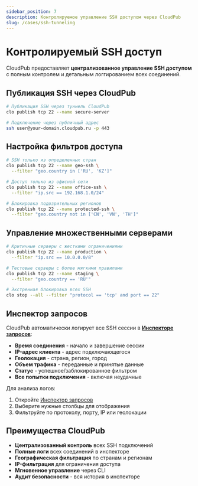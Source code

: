 ```yaml
---
sidebar_position: 7
description: Контролируемое управление SSH доступом через CloudPub
slug: /cases/ssh-tunneling
---
```


# Контролируемый SSH доступ

CloudPub предоставляет **централизованное управление SSH доступом** с полным контролем и детальным логгированием всех соединений.

## Публикация SSH через CloudPub

```bash
# Публикация SSH через туннель CloudPub
clo publish tcp 22 --name secure-server

# Подключение через публичный адрес
ssh user@your-domain.cloudpub.ru -p 443
```

## Настройка фильтров доступа

```bash
# SSH только из определенных стран
clo publish tcp 22 --name geo-ssh \
  --filter "geo.country in ['RU', 'KZ']"

# Доступ только из офисной сети
clo publish tcp 22 --name office-ssh \
  --filter "ip.src == 192.168.1.0/24"

# Блокировка подозрительных регионов
clo publish tcp 22 --name protected-ssh \
  --filter "geo.country not in ['CN', 'VN', 'TH']"
```

## Управление множественными серверами

```bash
# Критичные серверы с жесткими ограничениями
clo publish tcp 22 --name production \
  --filter "ip.src == 10.0.0.0/8"

# Тестовые серверы с более мягкими правилами
clo publish tcp 22 --name staging \
  --filter "geo.country == 'RU'"

# Экстренная блокировка всех SSH
clo stop --all --filter "protocol == 'tcp' and port == 22"
```

## Инспектор запросов

CloudPub автоматически логирует все SSH сессии в **[Инспекторе запросов](https://cloudpub.ru/dashboards/logs/)**:

- **Время соединения** - начало и завершение сессии
- **IP-адрес клиента** - адрес подключающегося
- **Геолокация** - страна, регион, город
- **Объем трафика** - переданные и принятые данные
- **Статус** - успешное/заблокированное фильтром
- **Все попытки подключения** - включая неудачные

Для анализа логов:
1. Откройте [Инспектор запросов](https://cloudpub.ru/dashboards/logs/)
2. Выберите нужные столбцы для отображения
3. Фильтруйте по протоколу, порту, IP или геолокации

## Преимущества CloudPub

- **Централизованный контроль** всех SSH подключений
- **Полные логи** всех соединений в инспекторе
- **Географическая фильтрация** по странам и регионам
- **IP-фильтрация** для ограничения доступа
- **Мгновенное управление** через CLI
- **Аудит безопасности** - вся история в инспекторе
